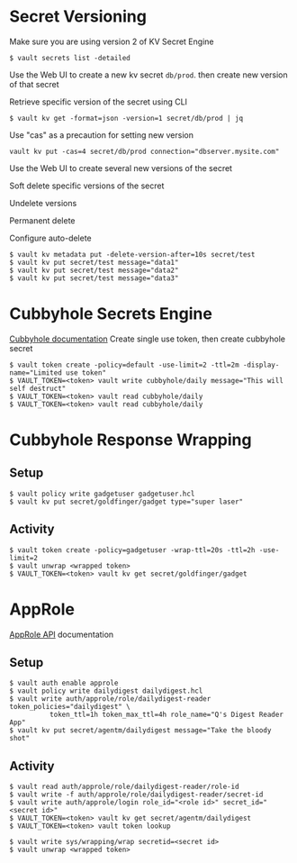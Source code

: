 # Secret Versioning
Make sure you are using version 2 of KV Secret Engine
```shell script
$ vault secrets list -detailed
```

Use the Web UI to create a new kv secret `db/prod`. then create new version of that secret

Retrieve specific version of the secret using CLI
```shell script
$ vault kv get -format=json -version=1 secret/db/prod | jq
```
Use "cas" as a precaution for setting new version
```shell script
vault kv put -cas=4 secret/db/prod connection="dbserver.mysite.com"
```

Use the Web UI to create several new versions of the secret

Soft delete specific versions of the secret

Undelete versions

Permanent delete

Configure auto-delete
```shell script
$ vault kv metadata put -delete-version-after=10s secret/test
$ vault kv put secret/test message="data1"
$ vault kv put secret/test message="data2"
$ vault kv put secret/test message="data3"
```
# Cubbyhole Secrets Engine
[Cubbyhole documentation](https://www.vaultproject.io/docs/secrets/cubbyhole/)
Create single use token, then create cubbyhole secret
```shell script
$ vault token create -policy=default -use-limit=2 -ttl=2m -display-name="Limited use token" 
$ VAULT_TOKEN=<token> vault write cubbyhole/daily message="This will self destruct"
$ VAULT_TOKEN=<token> vault read cubbyhole/daily
$ VAULT_TOKEN=<token> vault read cubbyhole/daily
```

# Cubbyhole Response Wrapping
## Setup
```shell script
$ vault policy write gadgetuser gadgetuser.hcl
$ vault kv put secret/goldfinger/gadget type="super laser"
```

## Activity
```shell script
$ vault token create -policy=gadgetuser -wrap-ttl=20s -ttl=2h -use-limit=2
$ vault unwrap <wrapped token>
$ VAULT_TOKEN=<token> vault kv get secret/goldfinger/gadget
```

# AppRole
[AppRole API](https://www.vaultproject.io/api/auth/approle/index.html#create-new-approle) documentation
## Setup
```shell script
$ vault auth enable approle
$ vault policy write dailydigest dailydigest.hcl
$ vault write auth/approle/role/dailydigest-reader token_policies="dailydigest" \
          token_ttl=1h token_max_ttl=4h role_name="Q's Digest Reader App"
$ vault kv put secret/agentm/dailydigest message="Take the bloody shot"
```

## Activity
```shell script
$ vault read auth/approle/role/dailydigest-reader/role-id
$ vault write -f auth/approle/role/dailydigest-reader/secret-id
$ vault write auth/approle/login role_id="<role id>" secret_id="<secret id>"
$ VAULT_TOKEN=<token> vault kv get secret/agentm/dailydigest
$ VAULT_TOKEN=<token> vault token lookup
```

```shell script
$ vault write sys/wrapping/wrap secretid=<secret id>
$ vault unwrap <wrapped token>
```

